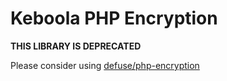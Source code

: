 # Keboola PHP Encryption

**THIS LIBRARY  IS DEPRECATED**

Please consider using [defuse/php-encryption](https://github.com/defuse/php-encryption)

